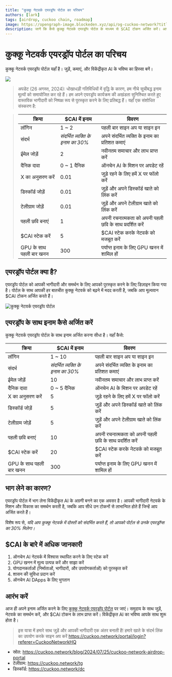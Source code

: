 ```yaml
---
title: "कुक्कू नेटवर्क एयरड्रॉप पोर्टल का परिचय"
authors: [lark]
tags: [airdrop, cuckoo chain, roadmap]
image: https://opengraph-image.blockeden.xyz/api/og-cuckoo-network?title=कुक्कू नेटवर्क एयरड्रॉप पोर्टल का परिचय
description: जानें कि कैसे कुक्कू नेटवर्क एयरड्रॉप पोर्टल के माध्यम से $CAI टोकन अर्जित करें। आज ही विकेंद्रीकृत AI का समर्थन करें और लाभ उठाएं!
---
```


# कुक्कू नेटवर्क एयरड्रॉप पोर्टल का परिचय

कुक्कू नेटवर्क एयरड्रॉप पोर्टल यहाँ है। जुड़ें, कमाएं, और विकेंद्रीकृत AI के भविष्य का हिस्सा बनें।

![](https://cuckoo-network.b-cdn.net/2024-07-25-cuckoo-network-airdrop-portal.webp)

> अपडेट (26 अगस्त, 2024): धोखाधड़ी गतिविधियों में वृद्धि के कारण, हम नीचे सूचीबद्ध इनाम मूल्यों को समायोजित कर रहे हैं। हम अपने एयरड्रॉप कार्यक्रम की अखंडता सुनिश्चित करते हुए वास्तविक भागीदारी को निष्पक्ष रूप से पुरस्कृत करने के लिए प्रतिबद्ध हैं। यहाँ एक संशोधित संस्करण है:

> | क्रिया                  | $CAI में इनाम            | विवरण                                        |
> | ---------------------- | -------------------------- | ---------------------------------------------- |
> | लॉगिन                  | 1 ~ 2                      | पहली बार साइन अप या साइन इन                  |
> | संदर्भ                  | _संदर्भित व्यक्ति के इनाम का 30%_ | अपने संदर्भित व्यक्ति के इनाम का प्रतिशत कमाएं    |
> | ईमेल जोड़ें              | 2                          | नवीनतम समाचार और लाभ प्राप्त करें               |
> | दैनिक दावा              | 0 ~ 1 दैनिक                | ऑनचेन AI के मिशन पर अपडेट रहें      |
> | X का अनुसरण करें        | 0.01                       | जुड़े रहने के लिए हमें X पर फॉलो करें               |
> | डिस्कॉर्ड जोड़ें         | 0.01                       | जुड़ें और अपने डिस्कॉर्ड खाते को लिंक करें             |
> | टेलीग्राम जोड़ें         | 0.01                       | जुड़ें और अपने टेलीग्राम खाते को लिंक करें            |
> | पहली छवि बनाएं           | 1                          | अपनी रचनात्मकता को अपनी पहली छवि के साथ प्रदर्शित करें |
> | $CAI स्टेक करें          | 5                          | $CAI स्टेक करके नेटवर्क को मजबूत करें         |
> | GPU के साथ पहली बार खनन | 300                        | पर्याप्त इनाम के लिए GPU खनन में शामिल हों   |

## एयरड्रॉप पोर्टल क्या है?

एयरड्रॉप पोर्टल को आपकी भागीदारी और समर्थन के लिए आपको पुरस्कृत करने के लिए डिज़ाइन किया गया है। पोर्टल के साथ आपकी हर बातचीत कुक्कू नेटवर्क को बढ़ने में मदद करती है, जबकि आप मूल्यवान $CAI टोकन अर्जित करते हैं।

![कुक्कू नेटवर्क एयरड्रॉप पोर्टल](https://cuckoo-network.b-cdn.net/airdrop-portal.webp "कुक्कू नेटवर्क एयरड्रॉप पोर्टल")

## एयरड्रॉप के साथ इनाम कैसे अर्जित करें

कुक्कू नेटवर्क एयरड्रॉप पोर्टल के साथ इनाम अर्जित करना सीधा है। यहाँ कैसे:

| क्रिया                  | $CAI में इनाम            | विवरण                                        |
| ---------------------- | -------------------------- | ---------------------------------------------- |
| लॉगिन                  | 1 ~ 10                     | पहली बार साइन अप या साइन इन                  |
| संदर्भ                  | _संदर्भित व्यक्ति के इनाम का 30%_ | अपने संदर्भित व्यक्ति के इनाम का प्रतिशत कमाएं    |
| ईमेल जोड़ें              | 10                         | नवीनतम समाचार और लाभ प्राप्त करें               |
| दैनिक दावा              | 0 ~ 5 दैनिक                | ऑनचेन AI के मिशन पर अपडेट रहें      |
| X का अनुसरण करें        | 5                          | जुड़े रहने के लिए हमें X पर फॉलो करें               |
| डिस्कॉर्ड जोड़ें         | 5                          | जुड़ें और अपने डिस्कॉर्ड खाते को लिंक करें             |
| टेलीग्राम जोड़ें         | 5                          | जुड़ें और अपने टेलीग्राम खाते को लिंक करें            |
| पहली छवि बनाएं           | 10                         | अपनी रचनात्मकता को अपनी पहली छवि के साथ प्रदर्शित करें |
| $CAI स्टेक करें          | 20                         | $CAI स्टेक करके नेटवर्क को मजबूत करें         |
| GPU के साथ पहली बार खनन | 300                        | पर्याप्त इनाम के लिए GPU खनन में शामिल हों   |

## भाग लेने का कारण?

एयरड्रॉप पोर्टल में भाग लेना विकेंद्रीकृत AI के अग्रणी बनने का एक अवसर है। आपकी भागीदारी नेटवर्क के मिशन और विकास का समर्थन करती है, जबकि आप सीधे उन टोकनों से लाभान्वित होते हैं जिन्हें आप अर्जित करते हैं।

विशेष रूप से, _यदि आप कुक्कू नेटवर्क में दोस्तों को संदर्भित करते हैं, तो आपको पोर्टल से उनके एयरड्रॉप्स का 30% मिलेगा।_

## $CAI के बारे में अधिक जानकारी

1. ऑनचेन AI नेटवर्क में विश्वास स्थापित करने के लिए स्टेक करें
2. GPU खनन में मूल्य उत्पन्न करें और साझा करें
3. योगदानकर्ताओं (निर्माताओं, भागीदारों, और उपयोगकर्ताओं) को पुरस्कृत करें
4. शासन की सुविधा प्रदान करें
5. ऑनचेन AI DApps के लिए भुगतान

## आरंभ करें

आज ही अपने इनाम अर्जित करने के लिए [कुक्कू नेटवर्क एयरड्रॉप पोर्टल](https://cuckoo.network/portal/airdrop) पर जाएं। समुदाय के साथ जुड़ें, नेटवर्क का समर्थन करें, और $CAI टोकन के लाभ प्राप्त करें। विकेंद्रीकृत AI का भविष्य आपके साथ शुरू होता है।

> इस यात्रा में हमारे साथ जुड़ें और आपकी भागीदारी एक अंतर बनाती है! हमारे खाते के संदर्भ लिंक का उपयोग करके साइन अप करें https://cuckoo.network/portal/login?referer=CuckooNetworkHQ

- स्रोत: https://cuckoo.network/blog/2024/07/25/cuckoo-network-airdrop-portal
- टेलीग्राम: https://cuckoo.network/tg
- डिस्कॉर्ड: https://cuckoo.network/dc
